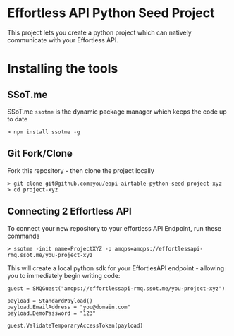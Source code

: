 # Effortless API Python Seed Project

This project lets you create a python project which can natively
communicate with your Effortless API.

# Installing the tools

## SSoT.me 
SSoT.me `ssotme` is the dynamic package manager which keeps the code up to date

    > npm install ssotme -g

## Git Fork/Clone
Fork this repository - then clone the project locally


    > git clone git@github.com:you/eapi-airtable-python-seed project-xyz
    > cd project-xyz


## Connecting 2 Effortless API

To connect your new repository to your effortless API Endpoint, run these commands

    > ssotme -init name=ProjectXYZ -p amqps=amqps://effortlessapi-rmq.ssot.me/you-project-xyz

This will create a local python sdk for your EffortlesAPI endpoint - allowing you to immediately begin writing code:

    guest = SMQGuest("amqps://effortlessapi-rmq.ssot.me/you-project-xyz")

    payload = StandardPayload()
    payload.EmailAddress = "you@domain.com"
    payload.DemoPassword = "123"

    guest.ValidateTemporaryAccessToken(payload)
